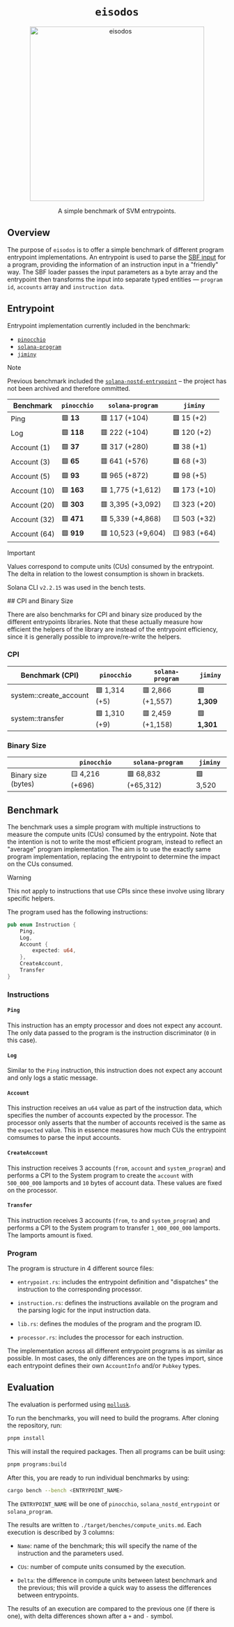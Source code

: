 <h1 align="center">
  <code>eisodos</code>
</h1>
<p align="center">
  <img width="400" alt="eisodos" src="https://github.com/user-attachments/assets/c3799ce0-a432-4898-b98c-869458a06439" />
</p>
<p align="center">
  A simple benchmark of SVM entrypoints.
</p>

## Overview

The purpose of `eisodos` is to offer a simple benchmark of different program entrypoint implementations. An entrypoint is used to parse the [SBF input](https://solana.com/docs/programs/faq#input-parameter-serialization) for a program, providing the information of an instruction input in a "friendly" way. The SBF loader passes the input parameters as a byte array and the entrypoint then transforms the input into separate typed entities &mdash; `program id`, `accounts` array and `instruction data`.

## Entrypoint

Entrypoint implementation currently included in the benchmark:

- [`pinocchio`](https://github.com/anza-xyz/pinocchio)
- [`solana-program`](https://github.com/anza-xyz/agave/tree/master/sdk/program)
- [`jiminy`](https://github.com/igneous-labs/jiminy)

> [!NOTE]
> Previous benchmark included the [`solana-nostd-entrypoint`](https://github.com/cavemanloverboy/solana-nostd-entrypoint) – the project has not been archived and therefore ommitted.

| Benchmark     | `pinocchio`     | `solana-program`  | `jiminy`     |
| ------------- | --------------- | ----------------- | ------------ |
| Ping          | 🟩 **13**       | 🟥 117 (+104)      | 🟩 15 (+2)   |
| Log           | 🟩 **118**      | 🟥 222 (+104)      | 🟩 120 (+2)  |
| Account (1)   | 🟩 **37**       | 🟥 317 (+280)      | 🟩 38 (+1)   |
| Account (3)   | 🟩 **65**       | 🟥 641 (+576)      | 🟩 68 (+3)   |
| Account (5)   | 🟩 **93**       | 🟥 965 (+872)      | 🟩 98 (+5)   |
| Account (10)  | 🟩 **163**      | 🟥 1,775 (+1,612)  | 🟩 173 (+10) |
| Account (20)  | 🟩 **303**      | 🟥 3,395 (+3,092)  | 🟨 323 (+20) |
| Account (32)  | 🟩 **471**      | 🟥 5,339 (+4,868)  | 🟨 503 (+32) |
| Account (64)  | 🟩 **919**      | 🟥 10,523 (+9,604) | 🟨 983 (+64) |

> [!IMPORTANT]
> Values correspond to compute units (CUs) consumed by the entrypoint. The delta in relation to the lowest consumption is shown in brackets.
>
> Solana CLI `v2.2.15` was used in the bench tests.

## CPI and Binary Size

There are also benchmarks for CPI and binary size produced by the different entrypoints libraries. Note that these actually measure how efficient the helpers of the library are
instead of the entrypoint efficiency, since it is generally possible to improve/re-write
the helpers.


### CPI

| Benchmark (CPI)        | `pinocchio`     | `solana-program`  | `jiminy`     |
| ---------------------- | --------------- | ----------------- | ------------ |
| system::create_account | 🟩 1,314 (+5)   | 🟥 2,866 (+1,557) | 🟩 **1,309**  |
| system::transfer       | 🟩 1,310 (+9)   | 🟥 2,459 (+1,158) | 🟩 **1,301**  |


### Binary Size

|                     | `pinocchio`     | `solana-program`    | `jiminy` |
| ------------------- | --------------- | ------------------- | -------- |
| Binary size (bytes) | 🟨 4,216 (+696) | 🟥 68,832 (+65,312) | 🟩 3,520  |

## Benchmark

The benchmark uses a simple program with multiple instructions to measure the compute units (CUs) consumed by the entrypoint. Note that the intention is not to write the most efficient program, instead to reflect an "average" program implementation. The aim is to use the exactly same program implementation, replacing the entrypoint to determine the impact on the CUs consumed.

> [!WARNING]
> This not apply to instructions that use CPIs since these involve using library specific helpers.

The program used has the following instructions:

```rust
pub enum Instruction {
    Ping,
    Log,
    Account {
        expected: u64,
    },
    CreateAccount,
    Transfer
}
```

### Instructions

#### `Ping`

This instruction has an empty processor and does not expect any account. The only data passed to the program is the instruction discriminator (`0` in this case).

#### `Log`

Similar to the `Ping` instruction, this instruction does not expect any account and only logs a static message.

#### `Account`

This instruction receives an `u64` value as part of the instruction data, which specifies the number of accounts expected by the processor. The processor only asserts that the number of accounts received is the same as the `expected` value. This in essence measures how much CUs the entrypoint comsumes to parse the input accounts.

#### `CreateAccount`

This instruction receives 3 accounts (`from`, `account` and `system_program`) and performs a CPI to the System program to create the `account` with `500_000_000` lamports and `10` bytes of account data. These values are fixed on the processor.

#### `Transfer`

This instruction receives 3 accounts (`from`, `to` and `system_program`) and performs a CPI to the System program to transfer `1_000_000_000` lamports. The lamports amount is fixed.

### Program

The program is structure in 4 different source files:

- `entrypoint.rs`: includes the entrypoint definition and "dispatches" the instruction to the corresponding processor.

- `instruction.rs`: defines the instructions available on the program and the parsing logic for the input instruction data.

- `lib.rs`: defines the modules of the program and the program ID.

- `processor.rs`: includes the processor for each instruction.

The implementation across all different entrypoint programs is as similar as possible. In most cases, the only differences are on the types import, since each entrypoint defines their own `AccountInfo` and/or `Pubkey` types.

## Evaluation

The evaluation is performed using [`mollusk`](https://github.com/buffalojoec/mollusk).

To run the benchmarks, you will need to build the programs. After cloning the repository, run:

```bash
pnpm install
```

This will install the required packages. Then all programs can be buiit using:

```bash
pnpm programs:build
```

After this, you are ready to run individual benchmarks by using:

```bash
cargo bench --bench <ENTRYPOINT_NAME>
```

The `ENTRYPOINT_NAME` will be one of `pinocchio`, `solana_nostd_entrypoint` or `solana_program`.

The results are written to `./target/benches/compute_units.md`. Each execution is described by 3 columns:

- `Name`: name of the benchmark; this will specify the name of the instruction and the parameters used.

- `CUs`: number of compute units consumed by the execution.

- `Delta`: the difference in compute units between latest benchmark and the previous; this will provide a quick way to assess the differences between entrypoints.

The results of an execution are compared to the previous one (if there is one), with delta differences shown after a `+` and `-` symbol.
